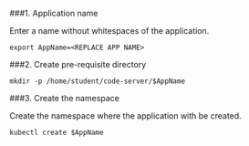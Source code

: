 ###1. Application name

Enter a name without whitespaces of the application.

```copy
export AppName=<REPLACE APP NAME>
```
###2. Create pre-requisite directory

```execute
mkdir -p /home/student/code-server/$AppName
```

###3. Create the namespace

Create the namespace where the application with be created.
```execute
kubectl create $AppName
```